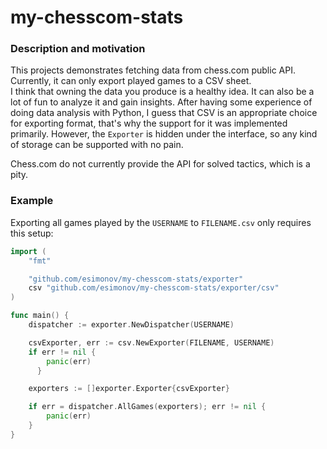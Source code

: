 # my-chesscom-stats

### Description and motivation
This projects demonstrates fetching data from chess.com public API.
Currently, it can only export played games to a CSV sheet.  
I think that owning the data you produce is a healthy idea. It can also be a lot of fun to analyze it and gain insights.
After having some experience of doing data analysis with Python, I guess that CSV is an appropriate choice for exporting format, that's why the support for it was implemented primarily.
However, the `Exporter` is hidden under the interface, so any kind of storage can be supported with no pain.

Chess.com do not currently provide the API for solved tactics, which is a pity.

### Example
Exporting all games played by the `USERNAME` to `FILENAME.csv` only requires this setup:

```go
import (
    "fmt"

    "github.com/esimonov/my-chesscom-stats/exporter"
    csv "github.com/esimonov/my-chesscom-stats/exporter/csv"
)

func main() {
    dispatcher := exporter.NewDispatcher(USERNAME)

    csvExporter, err := csv.NewExporter(FILENAME, USERNAME)
    if err != nil {
        panic(err)
	  }

    exporters := []exporter.Exporter{csvExporter}

    if err = dispatcher.AllGames(exporters); err != nil {
        panic(err)
    }
}
```
